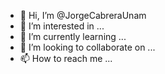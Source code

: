 - 👋 Hi, I’m @JorgeCabreraUnam
- 👀 I’m interested in ...
- 🌱 I’m currently learning ...
- 💞️ I’m looking to collaborate on ...
- 📫 How to reach me ...

<!---
JorgeCabreraUnam/JorgeCabreraUnam is a ✨ special ✨ repository because its `README.md` (this file) appears on your GitHub profile.
You can click the Preview link to take a look at your changes.
--->
